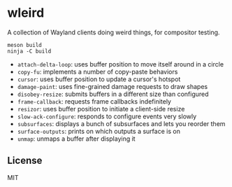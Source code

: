 # wleird

A collection of Wayland clients doing weird things, for compositor testing.

```shell
meson build
ninja -C build
```

* `attach-delta-loop`: uses buffer position to move itself around in a circle
* `copy-fu`: implements a number of copy-paste behaviors
* `cursor`: uses buffer position to update a cursor's hotspot
* `damage-paint`: uses fine-grained damage requests to draw shapes
* `disobey-resize`: submits buffers in a different size than configured
* `frame-callback`: requests frame callbacks indefinitely
* `resizor`: uses buffer position to initiate a client-side resize
* `slow-ack-configure`: responds to configure events very slowly
* `subsurfaces`: displays a bunch of subsurfaces and lets you reorder them
* `surface-outputs`: prints on which outputs a surface is on
* `unmap`: unmaps a buffer after displaying it

## License

MIT
